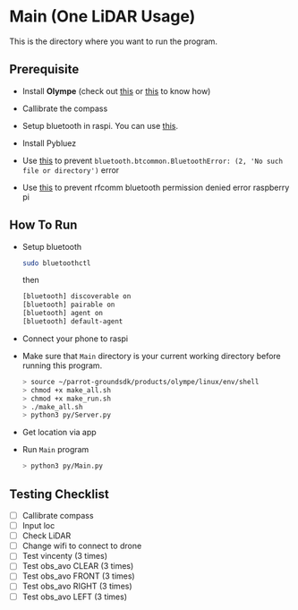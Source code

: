 # Main (One LiDAR Usage)

This is the directory where you want to run the program.

## Prerequisite

- Install **Olympe** (check out [this](https://forum.developer.parrot.com/t/olympe-1-01-on-raspberry-pi-zero-and-pi3-a/9487) or [this](https://gist.github.com/prolifel/6df88190a51a48787efda767515b3267#file-olympe-md) to know how)

- Callibrate the compass
- Setup bluetooth in raspi. You can use [this](https://howchoo.com/pi/bluetooth-raspberry-pi#setting-up-bluetooth-using-a-terminal-or-ssh-connection).
- Install Pybluez
- Use [this](https://stackoverflow.com/questions/36675931/bluetooth-btcommon-bluetootherror-2-no-such-file-or-directory) to prevent `bluetooth.btcommon.BluetoothError: (2, 'No such file or directory')` error
- Use [this](https://stackoverflow.com/questions/34599703/rfcomm-bluetooth-permission-denied-error-raspberry-pi) to prevent rfcomm bluetooth permission denied error raspberry pi

## How To Run

- Setup bluetooth
  ```sh
  sudo bluetoothctl
  ```
  then
  ```sh
  [bluetooth] discoverable on
  [bluetooth] pairable on
  [bluetooth] agent on
  [bluetooth] default-agent
  ```
- Connect your phone to raspi
  
- Make sure that `Main` directory is your current working directory before running this program.

  ```sh
  > source ~/parrot-groundsdk/products/olympe/linux/env/shell
  > chmod +x make_all.sh
  > chmod +x make_run.sh
  > ./make_all.sh
  > python3 py/Server.py
  ```
- Get location via app
- Run `Main` program
  ```sh
  > python3 py/Main.py
  ```

## Testing Checklist
- [ ] Callibrate compass
- [ ] Input loc
- [ ] Check LiDAR
- [ ] Change wifi to connect to drone
- [ ] Test vincenty      (3 times)
- [ ] Test obs_avo CLEAR (3 times)
- [ ] Test obs_avo FRONT (3 times)
- [ ] Test obs_avo RIGHT (3 times)
- [ ] Test obs_avo LEFT  (3 times)